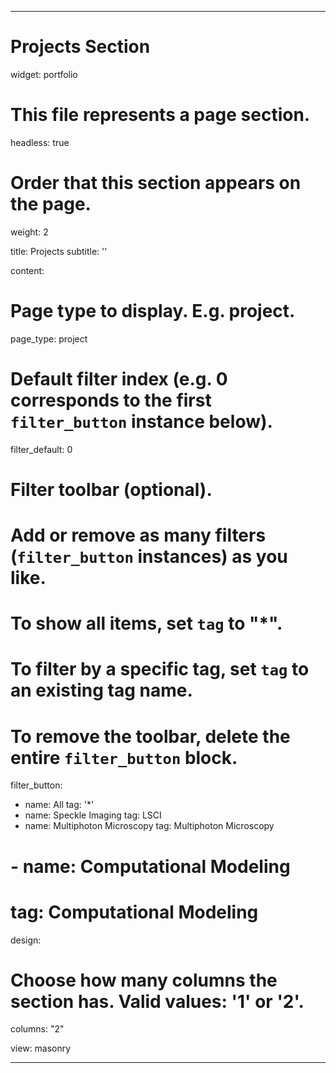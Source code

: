 ---

# Projects Section

widget: portfolio

# This file represents a page section.
headless: true

# Order that this section appears on the page.
weight: 2

title: Projects
subtitle: ''

content:
  # Page type to display. E.g. project.
  page_type: project

  # Default filter index (e.g. 0 corresponds to the first `filter_button` instance below).
  filter_default: 0

  # Filter toolbar (optional).
  # Add or remove as many filters (`filter_button` instances) as you like.
  # To show all items, set `tag` to "*".
  # To filter by a specific tag, set `tag` to an existing tag name.
  # To remove the toolbar, delete the entire `filter_button` block.
  filter_button:
  - name: All
    tag: '*'
  - name: Speckle Imaging
    tag: LSCI
  - name: Multiphoton Microscopy
    tag: Multiphoton Microscopy
  # - name: Computational Modeling
  #     tag: Computational Modeling

design:
  # Choose how many columns the section has. Valid values: '1' or '2'.
  columns: "2"

  view: masonry
  
---